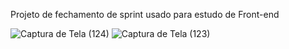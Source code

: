 Projeto de fechamento de sprint usado para estudo de Front-end

![Captura de Tela (124)](https://user-images.githubusercontent.com/48391086/103958753-91b68180-512c-11eb-93a2-2dc8ee324625.png)
![Captura de Tela (123)](https://user-images.githubusercontent.com/48391086/103958759-9844f900-512c-11eb-8622-3caac413adcf.png)
